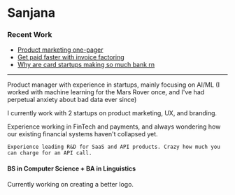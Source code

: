 # Sanjana

### Recent Work
- [Product marketing one-pager](http://sanjananana.github.io/files/pdfs/One-Pager_APSIWifi.pdf)
- [Get paid faster with invoice factoring](https://www.linkedin.com/feed/update/urn:li:activity:6830570822978048001/) 
- [Why are card startups making so much bank rn](https://www.linkedin.com/pulse/why-card-startups-divvy-brex-ramp-booming-what-means-future-sanjana/)

***

Product manager with experience in startups, mainly focusing on AI/ML (I worked with machine learning for the Mars Rover once, and I've had perpetual anxiety about bad data ever since)

I currently work with 2 startups on product marketing, UX, and branding.

Experience working in FinTech and payments, and always wondering how our existing financial systems haven't collapsed yet.

```
Experience leading R&D for SaaS and API products. Crazy how much you can charge for an API call.
```

#### BS in Computer Science + BA in Linguistics 

Currently working on creating a better logo.
